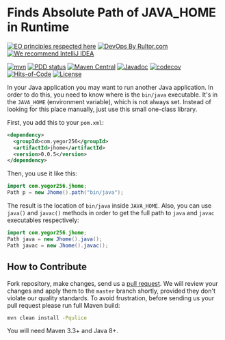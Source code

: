 # Finds Absolute Path of JAVA_HOME in Runtime

[![EO principles respected here](https://www.elegantobjects.org/badge.svg)](https://www.elegantobjects.org)
[![DevOps By Rultor.com](http://www.rultor.com/b/yegor256/jhome)](http://www.rultor.com/p/yegor256/jhome)
[![We recommend IntelliJ IDEA](https://www.elegantobjects.org/intellij-idea.svg)](https://www.jetbrains.com/idea/)

[![mvn](https://github.com/yegor256/jhome/actions/workflows/mvn.yml/badge.svg)](https://github.com/yegor256/jhome/actions/workflows/mvn.yml)
[![PDD status](http://www.0pdd.com/svg?name=yegor256/jhome)](http://www.0pdd.com/p?name=yegor256/jhome)
[![Maven Central](https://img.shields.io/maven-central/v/com.yegor256/jhome.svg)](https://maven-badges.herokuapp.com/maven-central/com.yegor256/jhome)
[![Javadoc](http://www.javadoc.io/badge/com.yegor256/jhome.svg)](http://www.javadoc.io/doc/com.yegor256/jhome)
[![codecov](https://codecov.io/gh/yegor256/jhome/branch/master/graph/badge.svg)](https://codecov.io/gh/yegor256/jhome)
[![Hits-of-Code](https://hitsofcode.com/github/yegor256/jhome)](https://hitsofcode.com/view/github/yegor256/jhome)
[![License](https://img.shields.io/badge/license-MIT-green.svg)](https://github.com/yegor256/jhome/blob/master/LICENSE.txt)

In your Java application you may want to run another Java application.
In order to do this, you need to know where is the `bin/java` executable.
It's in the `JAVA_HOME` (environment variable), which is not always set.
Instead of looking for this place manually, just use this small one-class
library.

First, you add this to your `pom.xml`:

```xml
<dependency>
  <groupId>com.yegor256</groupId>
  <artifactId>jhome</artifactId>
  <version>0.0.5</version>
</dependency>
```

Then, you use it like this:

```java
import com.yegor256.jhome;
Path p = new Jhome().path("bin/java");
```

The result is the location of `bin/java` inside `JAVA_HOME`.
Also, you can use `java()` and `javac()` methods in order to get the full path
to `java` and `javac` executables respectively:

```java
import com.yegor256.jhome;
Path java = new Jhome().java();
Path javac = new Jhome().javac();
```

## How to Contribute

Fork repository, make changes, send us
a [pull request](https://www.yegor256.com/2014/04/15/github-guidelines.html).
We will review your changes and apply them to the `master` branch shortly,
provided they don't violate our quality standards. To avoid frustration,
before sending us your pull request please run full Maven build:

```bash
mvn clean install -Pqulice
```

You will need Maven 3.3+ and Java 8+.
